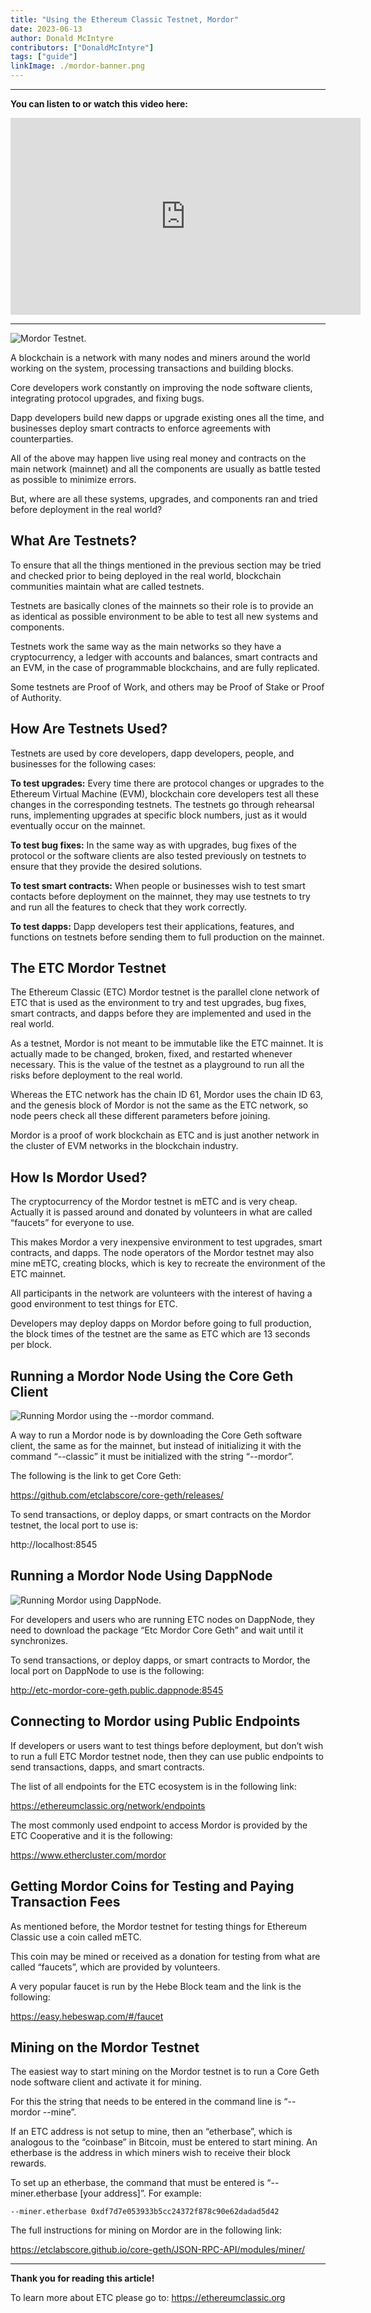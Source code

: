 ```yaml
---
title: "Using the Ethereum Classic Testnet, Mordor"
date: 2023-06-13
author: Donald McIntyre
contributors: ["DonaldMcIntyre"]
tags: ["guide"]
linkImage: ./mordor-banner.png
---
```


---
**You can listen to or watch this video here:**

<iframe width="560" height="315" src="https://www.youtube.com/embed/0hutSdb-dV8" title="YouTube video player" frameborder="0" allow="accelerometer; autoplay; clipboard-write; encrypted-media; gyroscope; picture-in-picture; web-share" allowfullscreen></iframe>

---

![Mordor Testnet.](./mordor-banner.png)

A blockchain is a network with many nodes and miners around the world working on the system, processing transactions and building blocks.

Core developers work constantly on improving the node software clients, integrating protocol upgrades, and fixing bugs.

Dapp developers build new dapps or upgrade existing ones all the time, and businesses deploy smart contracts to enforce agreements with counterparties.

All of the above may happen live using real money and contracts on the main network (mainnet) and all the components are usually as battle tested as possible to minimize errors.

But, where are all these systems, upgrades, and components ran and tried before deployment in the real world?

## What Are Testnets?

To ensure that all the things mentioned in the previous section may be tried and checked prior to being deployed in the real world, blockchain communities maintain what are called testnets.

Testnets are basically clones of the mainnets so their role is to provide an as identical as possible environment to be able to test all new systems and components.

Testnets work the same way as the main networks so they have a cryptocurrency, a ledger with accounts and balances, smart contracts and an EVM, in the case of programmable blockchains, and are fully replicated.

Some testnets are Proof of Work, and others may be Proof of Stake or Proof of Authority. 

## How Are Testnets Used?

Testnets are used by core developers, dapp developers, people, and businesses for the following cases:

**To test upgrades:** Every time there are protocol changes or upgrades to the Ethereum Virtual Machine (EVM), blockchain core developers test all these changes in the corresponding testnets. The testnets go through rehearsal runs, implementing upgrades at specific block numbers, just as it would eventually occur on the mainnet.

**To test bug fixes:** In the same way as with upgrades, bug fixes of the protocol or the software clients are also tested previously on testnets to ensure that they provide the desired solutions.

**To test smart contracts:** When people or businesses wish to test smart contacts before deployment on the mainnet, they may use testnets to try and run all the features to check that they work correctly.

**To test dapps:** Dapp developers test their applications, features, and functions on testnets before sending them to full production on the mainnet.

## The ETC Mordor Testnet

The Ethereum Classic (ETC) Mordor testnet is the parallel clone network of ETC that is used as the environment to try and test upgrades, bug fixes, smart contracts, and dapps before they are implemented and used in the real world.

As a testnet, Mordor is not meant to be immutable like the ETC mainnet. It is actually made to be changed, broken, fixed, and restarted whenever necessary. This is the value of the testnet as a playground to run all the risks before deployment to the real world.

Whereas the ETC network has the chain ID 61, Mordor uses the chain ID 63, and the genesis block of Mordor is not the same as the ETC network, so node peers check all these different parameters before joining.

Mordor is a proof of work blockchain as ETC and is just another network in the cluster of EVM networks in the blockchain industry.

## How Is Mordor Used?

The cryptocurrency of the Mordor testnet is mETC and is very cheap. Actually it is passed around and donated by volunteers in what are called “faucets” for everyone to use.

This makes Mordor a very inexpensive environment to test upgrades, smart contracts, and dapps. The node operators of the Mordor testnet may also mine mETC, creating blocks, which is key to recreate the environment of the ETC mainnet.

All participants in the network are volunteers with the interest of having a good environment to test things for ETC.

Developers may deploy dapps on Mordor before going to full production, the block times of the testnet are the same as ETC which are 13 seconds per block.

## Running a Mordor Node Using the Core Geth Client

![Running Mordor using the --mordor command.](./1.png)

A way to run a Mordor node is by downloading the Core Geth software client, the same as for the mainnet, but instead of initializing it with the command “--classic” it must be initialized with the string “--mordor”.

The following is the link to get Core Geth:

https://github.com/etclabscore/core-geth/releases/

To send transactions, or deploy dapps, or smart contracts on the Mordor testnet, the local port to use is:

http://localhost:8545

## Running a Mordor Node Using DappNode

![Running Mordor using DappNode.](./2.png)

For developers and users who are running ETC nodes on DappNode, they need to download the package “Etc Mordor Core Geth” and wait until it synchronizes.

To send transactions, or deploy dapps, or smart contracts to Mordor, the local port on DappNode to use is the following:

http://etc-mordor-core-geth.public.dappnode:8545

## Connecting to Mordor using Public Endpoints

If developers or users want to test things before deployment, but don’t wish to run a full ETC Mordor testnet node, then they can use public endpoints to send transactions, dapps, and smart contracts.

The list of all endpoints for the ETC ecosystem is in the following link:

https://ethereumclassic.org/network/endpoints

The most commonly used endpoint to access Mordor is provided by the ETC Cooperative and it is the following:

https://www.ethercluster.com/mordor

## Getting Mordor Coins for Testing and Paying Transaction Fees

As mentioned before, the Mordor testnet for testing things for Ethereum Classic use a coin called mETC.

This coin may be mined or received as a donation for testing from what are called “faucets”, which are provided by volunteers.

A very popular faucet is run by the Hebe Block team and the link is the following:

https://easy.hebeswap.com/#/faucet

## Mining on the Mordor Testnet

The easiest way to start mining on the Mordor testnet is to run a Core Geth node software client and activate it for mining.

For this the string that needs to be entered in the command line is “--mordor --mine”.

If an ETC address is not setup to mine, then an “etherbase”, which is analogous to the “coinbase” in Bitcoin, must be entered to start mining. An etherbase is the address in which miners wish to receive their block rewards.

To set up an etherbase, the command that must be entered is “--miner.etherbase [your address]”. For example:

```
--miner.etherbase 0xdf7d7e053933b5cc24372f878c90e62dadad5d42
```

The full instructions for mining on Mordor are in the following link:

https://etclabscore.github.io/core-geth/JSON-RPC-API/modules/miner/

---

**Thank you for reading this article!**

To learn more about ETC please go to: https://ethereumclassic.org
